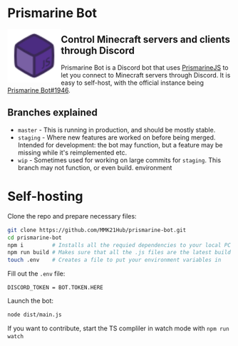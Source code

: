 # Prismarine Bot

<img height="120em" align="left" src="assets/prismarine-bot.svg" alt="Prismarine Bot logo">

## Control Minecraft servers and clients through Discord</h2></div>

Prismarine Bot is a Discord bot that uses [PrismarineJS](https://prismarine.js.org/)
to let you connect to Minecraft servers through Discord.
It is easy to self-host, with the official instance being [Prismarine Bot#1946][1].

## Branches explained

- `master` - This is running in production, and should be mostly stable.
- `staging` - Where new features are worked on before being merged. Intended for development: the bot may function, but a feature may be missing while it's reimplemented etc.
- `wip` - Sometimes used for working on large commits for `staging`. This branch may not function, or even build.
environment

# Self-hosting

Clone the repo and prepare necessary files:
```sh
git clone https://github.com/MMK21Hub/prismarine-bot.git
cd prismarine-bot
npm i         # Installs all the requied dependencies to your local PC
npm run build # Makes sure that all the .js files are the latest build
touch .env    # Creates a file to put your environment variables in
```

Fill out the `.env` file:
```properties
DISCORD_TOKEN = BOT.TOKEN.HERE
```

Launch the bot:
```sh
node dist/main.js
```

If you want to contribute, start the TS compliler in watch mode with `npm run watch`

[1]: https://discord.com/oauth2/authorize?client_id=868840188347031622&amp;scope=bot&amp;permissions=2214976576 "Invite link"
